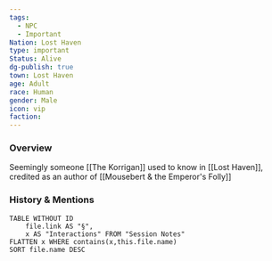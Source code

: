 ```yaml
---
tags:
  - NPC
  - Important
Nation: Lost Haven
type: important
Status: Alive
dg-publish: true
town: Lost Haven
age: Adult
race: Human
gender: Male
icon: vip
faction: 
---
```


### Overview
Seemingly someone [[The Korrigan]] used to know in [[Lost Haven]], credited as an author of [[Mousebert & the Emperor's Folly]]

### History & Mentions
```dataview
TABLE WITHOUT ID
	file.link AS "§", 
	x AS "Interactions" FROM "Session Notes"
FLATTEN x WHERE contains(x,this.file.name) 
SORT file.name DESC
```